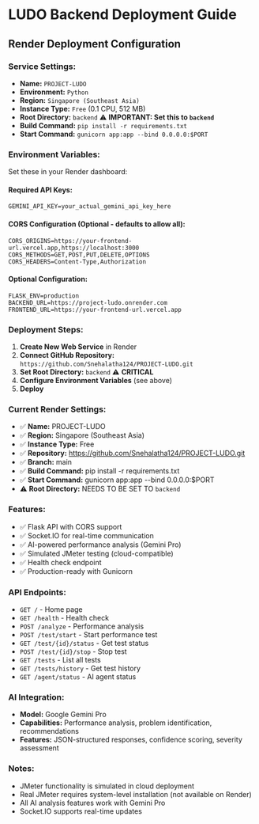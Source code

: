 # LUDO Backend Deployment Guide

## Render Deployment Configuration

### Service Settings:
- **Name:** `PROJECT-LUDO`
- **Environment:** `Python`
- **Region:** `Singapore (Southeast Asia)`
- **Instance Type:** `Free` (0.1 CPU, 512 MB)
- **Root Directory:** `backend` ⚠️ **IMPORTANT: Set this to `backend`**
- **Build Command:** `pip install -r requirements.txt`
- **Start Command:** `gunicorn app:app --bind 0.0.0.0:$PORT`

### Environment Variables:
Set these in your Render dashboard:

#### Required API Keys:
```
GEMINI_API_KEY=your_actual_gemini_api_key_here
```

#### CORS Configuration (Optional - defaults to allow all):
```
CORS_ORIGINS=https://your-frontend-url.vercel.app,https://localhost:3000
CORS_METHODS=GET,POST,PUT,DELETE,OPTIONS
CORS_HEADERS=Content-Type,Authorization
```

#### Optional Configuration:
```
FLASK_ENV=production
BACKEND_URL=https://project-ludo.onrender.com
FRONTEND_URL=https://your-frontend-url.vercel.app
```

### Deployment Steps:

1. **Create New Web Service** in Render
2. **Connect GitHub Repository:** `https://github.com/Snehalatha124/PROJECT-LUDO.git`
3. **Set Root Directory:** `backend` ⚠️ **CRITICAL**
4. **Configure Environment Variables** (see above)
5. **Deploy**

### Current Render Settings:
- ✅ **Name:** PROJECT-LUDO
- ✅ **Region:** Singapore (Southeast Asia)
- ✅ **Instance Type:** Free
- ✅ **Repository:** https://github.com/Snehalatha124/PROJECT-LUDO.git
- ✅ **Branch:** main
- ✅ **Build Command:** pip install -r requirements.txt
- ✅ **Start Command:** gunicorn app:app --bind 0.0.0.0:$PORT
- ⚠️ **Root Directory:** NEEDS TO BE SET TO `backend`

### Features:
- ✅ Flask API with CORS support
- ✅ Socket.IO for real-time communication
- ✅ AI-powered performance analysis (Gemini Pro)
- ✅ Simulated JMeter testing (cloud-compatible)
- ✅ Health check endpoint
- ✅ Production-ready with Gunicorn

### API Endpoints:
- `GET /` - Home page
- `GET /health` - Health check
- `POST /analyze` - Performance analysis
- `POST /test/start` - Start performance test
- `GET /test/{id}/status` - Get test status
- `POST /test/{id}/stop` - Stop test
- `GET /tests` - List all tests
- `GET /tests/history` - Get test history
- `GET /agent/status` - AI agent status

### AI Integration:
- **Model:** Google Gemini Pro
- **Capabilities:** Performance analysis, problem identification, recommendations
- **Features:** JSON-structured responses, confidence scoring, severity assessment

### Notes:
- JMeter functionality is simulated in cloud deployment
- Real JMeter requires system-level installation (not available on Render)
- All AI analysis features work with Gemini Pro
- Socket.IO supports real-time updates
